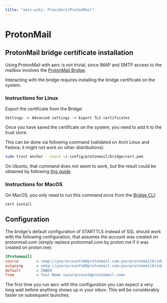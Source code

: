 ```yaml
---
title: "aerc-wiki: Providers/ProtonMail"
---
```


# ProtonMail

## ProtonMail bridge certificate installation

Using ProtonMail with aerc is not trivial, since IMAP and SMTP access to the
mailbox involves the [ProtonMail Bridge](https://proton.me/mail/bridge).

Interacting with the bridge requires installing the bridge certificate on the
system.

### Instructions for Linux

Export the certificate from the Bridge:

```text
Settings -> Advanced settings -> Export TLS certificates
```

Once you have saved the certificate on the system, you need to add it to the
trust store.

This can be done via following command (validated on Arch Linux and Fedora; it
might not work on other distributions):

```bash
sudo trust anchor --store ~/.config/protonmail/bridge/cert.pem
```

On Ubuntu, that command does not seem to work, but the result could be obtained
by following [this guide](https://documentation.ubuntu.com/server/how-to/security/install-a-root-ca-certificate-in-the-trust-store/index.html).

### Instructions for MacOS

On MacOS, you only need to run this command once from the
[Bridge CLI](https://proton.me/support/bridge-cli-guide):

```text
cert install
```

## Configuration

The bridge's default configuration of STARTTLS instead of SSL should
work with the following configuration, that assumes the account was created on
protonmail.com (simply replace protonmail.com by proton.me if it was created on
proton.me):

```ini
[Protonmail]
source        = imap://youraccount%40protonmail.com:yourprotonmailbridgepassword@127.0.0.1:1143
outgoing      = smtp://youraccount%40protonmail.com:yourprotonmailbridgepassword@127.0.0.1:1025
default       = INBOX
from          = Your Name <youraccount@protonmail.com>
```

The first time you run aerc with this configuration you can expect a
very long wait before anything shows up in your inbox. This will be
considerably faster on subsequent launches.
